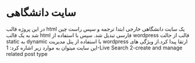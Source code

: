 # سایت دانشگاهی
در این پروژه قالب html یک سایت دانشگاهی خارجی ابتدا ترجمه و سپس راست چین شد به یک قالب html فارسی تبدیل شد. سپس با استفاده از wordpress  قالب از حالت static به dynamic با استفاده از پنل مدیریت wordpress  ارتقا پیدا کرد.از ویژگی های این سایت میتوان به موارد زیر اشاره کرد:
1-Live Search
2-create and manage related post type
